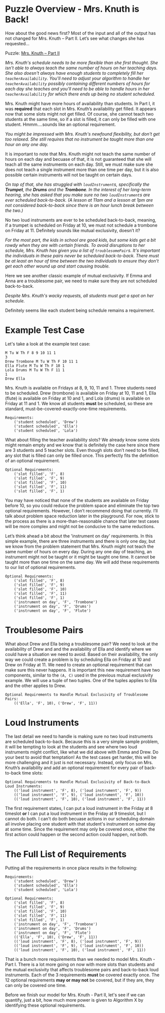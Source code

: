# Puzzle Overview - Mrs. Knuth is Back! 

How about the good news first? Most of the input and all of the output has not changed for Mrs. Knuth – Part II. Let’s see what changes she has requested…

Puzzle: [Mrs. Knuth – Part II](https://www.codingame.com/contribute/view/950238e7e8f40105ccd0fd6237bf60c4d25b3)

_Mrs. Knuth's schedule needs to be more flexible than she first thought. She isn't able to always teach the same number of hours on her teaching days. She also doesn't always have enough students to completely fill her `teacherAvailability`. You'll need to adjust your algorithm to handle her `teacherAvailability` possibly containing different numbers of hours for each day she teaches and you'll need to be able to handle hours in her `teacherAvailability` for which there ends up being no student scheduled._

Mrs. Knuth might have more hours of availability than students. In Part I, it was __required__ that each slot in Mrs. Knuth’s availability get filled. It appears now that some slots might not get filled. Of course, she cannot teach two students at the same time, so if a slot is filled, it can only be filled with one student. Hmmm….sounds like an optional requirement.

_You might be impressed with Mrs. Knuth's newfound flexibility, but don't get too relaxed. She still requires that no instrument be taught more than one hour on any one day._

It is important to note that Mrs. Knuth might not teach the same number of hours on each day and becuase of that, it is not guaranteed that she will teach all the same instruments on each day. Still, we must make sure she does not teach a single instrument more than one time per day, but it is also possible certain instruments will not be taught on certain days.

_On top of that, she has struggled with `loudInstrument`s, specifically the __Trumpet__, the __Drums__ and the __Trombone__. In the interest of her long-term hearing, she has asked that you make sure no two `loudInstrument`s are ever scheduled back-to-back. (A lesson at 11am and a lesson at 1pm are not considered back-to-back since there is an hour lunch break between the two.)_

No two loud instruments are ever to be scheduled back-to-back, meaning, if a trumpet is scheduled on Friday at 10, we must not schedule a trombone on Friday at 11. Definitely sounds like mutual exclusivity, doesn’t it?

_For the most part, the kids in school are good kids, but some kids get a bit rowdy when they are with certain friends. To avoid disruptions to her schedule, Mrs. Knuth has given you a list of `troublesomePair`s. It's important the individuals in these pairs never be scheduled back-to-back. There must be at least an hour of time between the two individuals to ensure they don't get each other wound up and start causing trouble._

Here we see another classic example of mutual exclusivity. If Emma and Anna are a troublesome pair, we need to make sure they are not scheduled back-to-back.

_Despite Mrs. Knuth's wacky requests, all students must get a spot on her schedule._

Definitely seems like each student being schedule remains a requirement.

# Example Test Case

Let's take a look at the example test case:

```text
M Tu W Th F 8 9 10 11 1
3
Drew Trombone M Tu W Th F 10 11 1
Ella Flute M Tu W Th F 10 1
Lola Drums M Tu W Th F 11 1
1
Drew Ella
```

Mrs. Knuth is available on Fridays at 8, 9, 10, 11 and 1. Three students need to be scheduled. Drew (trombone) is available on Friday at 10, 11 and 1, Ella (flute) is available on Friday at 10 and 1, and Lola (drums) is available on Friday at 11 and 1. We know all students __must__ be scheduled, so these are standard, must-be-covered-exactly-one-time requirements.

```
Requirements:
    ('student scheduled', 'Drew')
    ('student scheduled', 'Ella')
    ('student scheduled', 'Lola')
```

What about filling the teacher availability slots? We already know some slots might remain empty and we know that is definitely the case here since there are 3 students and 5 teacher slots. Even though slots don’t need to be filled, any slot that is filled can only be filled once. This perfectly fits the definition of an optional requirement.

```
Optional Requirements:
    ('slot filled', 'F', 8)
    ('slot filled', 'F', 9)
    ('slot filled', 'F', 10)
    ('slot filled', 'F', 11)
    ('slot filled', 'F', 1)
```

You may have noticed that none of the students are available on Friday before 10, so you could reduce the problem space and eliminate the top two optional requirements. However, I don’t recommend doing that currently. I’ll talk about problem space reduction later in the playground. For now, stick to the process as there is a more-than-reasonable chance that later test cases will be more complex and might not be conducive to the same reductions.

Let’s think ahead a bit about the 'instrument on day' requirements. In this simple example, there are three instruments and there is only one day, but we know from the problem statement that Mrs. Knuth might not teach the same number of hours on every day. During any one day of teaching, an instrument might not be taught or it might be taught one time. It cannot be taught more than one time on the same day. We will add these requirements to our list of optional requirements.

```
Optional Requirements:
    ('slot filled', 'F', 8)
    ('slot filled', 'F', 9)
    ('slot filled', 'F', 10)
    ('slot filled', 'F', 11)
    ('slot filled', 'F', 1)
    ('instrument on day', 'F', 'Trombone')
    ('instrument on day', 'F', 'Drums')
    ('instrument on day', 'F', 'Flute')
```

# Troublesome Pairs

What about Drew and Ella being a troublesome pair? We need to look at the availability of Drew and and the availability of Ella and identify where we could have a situation we need to avoid. Based on their availability, the only way we could create a problem is by scheduling Ella on Friday at 10 and Drew on Friday at 11. We need to create an optional requirement that can make sure this never happens. It is important this new requirement have two components, similar to the `(A, C)` used in the previous mutual exclusivity example. We will use a tuple of two tuples. One of the tuples applies to Ella and the other applies to Drew.

```text
Optional Requirements to Handle Mutual Exclusivity of Troublesome Pairs:
    (('Ella', 'F', 10), ('Drew', 'F', 11))
```

# Loud Instruments

The last detail we need to handle is making sure no two loud instruments are scheduled back-to-back. Because this is a very simple sample problem, it will be tempting to look at the students and see where two loud instruments might conflict, like what we did above with Emma and Drew. Do your best to avoid that temptation! As the test cases get harder, this will be more challenging and it just is not necessary. Instead, only focus on Mrs. Knuth’s availability and add an optional requirement for every pair of back-to-back time slots:

```text
Optional Requirements to Handle Mutual Exclusivity of Back-to-Back Loud Instruments:
    (('loud instrument', 'F', 8), ('loud instrument', 'F', 9))
    (('loud instrument', 'F', 9), ('loud instrument', 'F', 10))
    (('loud instrument', 'F', 10), ('loud instrument', 'F', 11))
```

The first requirement states, I can put a loud instrument in the Friday at 8 timeslot __or__ I can put a loud instrument in the Friday at 9 timeslot, but I cannot do both. I can't do both becuase actions in our scheduling domain all involve placing one student with that student's instrument on some day at some time. Since the requirement may only be covered once, either the first action could happen or the second action could happen, not both.

# The Full List of Requirements

Putting all the requirements in once place results in the following:

```text
Requirements:
    ('student scheduled', 'Drew')
    ('student scheduled', 'Ella')
    ('student scheduled', 'Lola')

Optional Requirements:
    ('slot filled', 'F', 8)
    ('slot filled', 'F', 9)
    ('slot filled', 'F', 10)
    ('slot filled', 'F', 11)
    ('slot filled', 'F', 1)
    ('instrument on day', 'F', 'Trombone')
    ('instrument on day', 'F', 'Drums')
    ('instrument on day', 'F', 'Flute')
    (('Ella', 'F', 10), ('Drew', 'F', 11))
    (('loud instrument', 'F', 8), ('loud instrument', 'F', 9))
    (('loud instrument', 'F', 9), ('loud instrument', 'F', 10))
    (('loud instrument', 'F', 10), ('loud instrument', 'F', 11))
```

That is a bunch more requirements than we needed to model Mrs. Knuth - Part I. There is a lot more going on now with more slots than students and the mutual exclusivity that affects troublesome pairs and back-to-back loud instruments. Each of the 3 requirements __must__ be covered exactly once. The 12 optional requirements __may or may not__ be covered, but if they are, they can only be covered one time.

Before we finish our model for Mrs. Knuth - Part II, let's see if we can quantify, just a bit, how much more power is given to Algorithm X by identifying these optional requirements.
